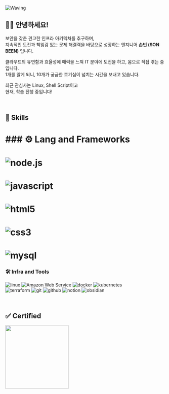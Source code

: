 <!-- Header -->

![Waving](https://capsule-render.vercel.app/api?type=venom&height=200&text=Progress,%20not%20perfection&fontAlign=50&fontAlignY=50&color=gradient)
<!--&fontAlign=50&fontAlignY=50&color=gradient)-->

## 🧑‍💻 안녕하세요!
보안을 갖춘 견고한 인프라 아키텍처를 추구하며,<br>
지속적인 도전과 책임감 있는 문제 해결력을 바탕으로 성장하는 엔지니어 **손빈 (SON BEEN)** 입니다.<br>


클라우드의 유연함과 효율성에 매력을 느껴 IT 분야에 도전을 하고, 몸으로 직접 겪는 중입니다.<br>
1개를 알게 되니, 10개가 궁금한 호기심이 넘치는 시간을 보내고 있습니다.<br>

최근 관심사는 Linux, Shell Script이고<br>
현재, 학습 진행 중입니다!


<br>
<!-- Body -->

## 🌱 Skills
<!-- stack badge image : https://simpleicons.org -->


# ### ⚙️ Lang and Frameworks <br>
# ![node.js](https://img.shields.io/badge/node.js-5FA04E.svg?&style=for-the-badge&logo=node.js&logoColor=white)
# ![javascript](https://img.shields.io/badge/javascript-F7DF1E.svg?&style=for-the-badge&logo=javascript&logoColor=white)
# ![html5](https://img.shields.io/badge/html5-E34F26.svg?&style=for-the-badge&logo=html5&logoColor=white)
# ![css3](https://img.shields.io/badge/css3-1572B6.svg?&style=for-the-badge&logo=css3&logoColor=white)
# ![mysql](https://img.shields.io/badge/mysql-4479A1.svg?&style=for-the-badge&logo=mysql&logoColor=white)


### 🛠️ Infra and Tools <br>
![linux](https://img.shields.io/badge/linux-FCC624.svg?&style=for-the-badge&logo=linux&logoColor=white)
![Amazon Web Service](https://img.shields.io/badge/AmazonWebServices-232F3E.svg?&style=for-the-badge&logo=AmazonWebServices&logoColor=white)
![docker](https://img.shields.io/badge/docker-2496ED.svg?&style=for-the-badge&logo=docker&logoColor=white)
![kubernetes](https://img.shields.io/badge/kubernetes-326CE5.svg?&style=for-the-badge&logo=kubernetes&logoColor=white)<br>
![terraform](https://img.shields.io/badge/terraform-844FBA.svg?&style=for-the-badge&logo=terraform&logoColor=white)
![git](https://img.shields.io/badge/git-F05032.svg?&style=for-the-badge&logo=git&logoColor=white)
![github](https://img.shields.io/badge/github-181717.svg?&style=for-the-badge&logo=github&logoColor=white)
![notion](https://img.shields.io/badge/notion-000000.svg?&style=for-the-badge&logo=notion&logoColor=white)
![obsidian](https://img.shields.io/badge/obsidian-7C3AED.svg?&style=for-the-badge&logo=obsidian&logoColor=white)

<br>

## ✅ Certified
<img src="https://github.com/ssur4/AWS-SAA/blob/f5310cff6c50b284acfc9edd5c01d6003f8f0258/AWS-SAA_Badge.png" width="200">


<!--
### 🚌 Top Langs & Algorithm
![Top Langs](https://github-readme-stats.vercel.app/api/top-langs/?username=______&layout=compact)
[![Solved.ac
프로필](http://mazassumnida.wtf/api/v2/generate_badge?boj=______)](https://solved.ac/profile/______)
-->
